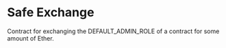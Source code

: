 # Safe Exchange
Contract for exchanging the DEFAULT_ADMIN_ROLE of a contract for some amount of Ether.

